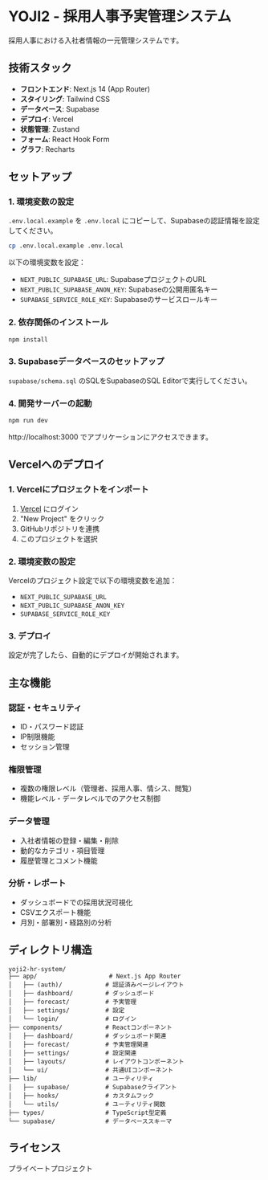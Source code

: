# YOJI2 - 採用人事予実管理システム

採用人事における入社者情報の一元管理システムです。

## 技術スタック

- **フロントエンド**: Next.js 14 (App Router)
- **スタイリング**: Tailwind CSS
- **データベース**: Supabase
- **デプロイ**: Vercel
- **状態管理**: Zustand
- **フォーム**: React Hook Form
- **グラフ**: Recharts

## セットアップ

### 1. 環境変数の設定

`.env.local.example` を `.env.local` にコピーして、Supabaseの認証情報を設定してください。

```bash
cp .env.local.example .env.local
```

以下の環境変数を設定：
- `NEXT_PUBLIC_SUPABASE_URL`: SupabaseプロジェクトのURL
- `NEXT_PUBLIC_SUPABASE_ANON_KEY`: Supabaseの公開用匿名キー
- `SUPABASE_SERVICE_ROLE_KEY`: Supabaseのサービスロールキー

### 2. 依存関係のインストール

```bash
npm install
```

### 3. Supabaseデータベースのセットアップ

`supabase/schema.sql` のSQLをSupabaseのSQL Editorで実行してください。

### 4. 開発サーバーの起動

```bash
npm run dev
```

http://localhost:3000 でアプリケーションにアクセスできます。

## Vercelへのデプロイ

### 1. Vercelにプロジェクトをインポート

1. [Vercel](https://vercel.com) にログイン
2. "New Project" をクリック
3. GitHubリポジトリを連携
4. このプロジェクトを選択

### 2. 環境変数の設定

Vercelのプロジェクト設定で以下の環境変数を追加：

- `NEXT_PUBLIC_SUPABASE_URL`
- `NEXT_PUBLIC_SUPABASE_ANON_KEY`
- `SUPABASE_SERVICE_ROLE_KEY`

### 3. デプロイ

設定が完了したら、自動的にデプロイが開始されます。

## 主な機能

### 認証・セキュリティ
- ID・パスワード認証
- IP制限機能
- セッション管理

### 権限管理
- 複数の権限レベル（管理者、採用人事、情シス、閲覧）
- 機能レベル・データレベルでのアクセス制御

### データ管理
- 入社者情報の登録・編集・削除
- 動的なカテゴリ・項目管理
- 履歴管理とコメント機能

### 分析・レポート
- ダッシュボードでの採用状況可視化
- CSVエクスポート機能
- 月別・部署別・経路別の分析

## ディレクトリ構造

```
yoji2-hr-system/
├── app/                    # Next.js App Router
│   ├── (auth)/            # 認証済みページレイアウト
│   ├── dashboard/         # ダッシュボード
│   ├── forecast/          # 予実管理
│   ├── settings/          # 設定
│   └── login/             # ログイン
├── components/            # Reactコンポーネント
│   ├── dashboard/         # ダッシュボード関連
│   ├── forecast/          # 予実管理関連
│   ├── settings/          # 設定関連
│   ├── layouts/           # レイアウトコンポーネント
│   └── ui/                # 共通UIコンポーネント
├── lib/                   # ユーティリティ
│   ├── supabase/          # Supabaseクライアント
│   ├── hooks/             # カスタムフック
│   └── utils/             # ユーティリティ関数
├── types/                 # TypeScript型定義
└── supabase/              # データベーススキーマ
```

## ライセンス

プライベートプロジェクト